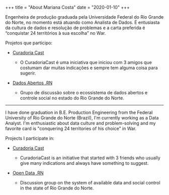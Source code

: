 +++
title = "About Mariana Costa"
date = "2020-01-10"
+++

Engenheira de produção graduada pela Universidade Federal do Rio Grande do Norte, no momento está atuando como Analista de Dados.
É entusiasta da cultura de dados e resolução de problemas e a carta preferida é “conquistar 24 territórios à sua escolha” no War.

Projetos que participo:


- [Curadoria Cast](https://www.curadoriacast.net/)

    - O CuradoriaCast é uma iniciativa que iniciou com 3 amigos que costumam dar muitas indicações e sempre tem alguma coisa para sugerir.
    
    
- [Dados Abertos .RN](https://github.com/dadosabertosrn/DadosAbertosRN)

    - Grupo de discussão sobre o ecossistema de dados abertos e controle social no estado do Rio Grande do Norte.

--------
 I have done graduation in B.E. Production Engineering from the Federal University of Rio Grande do Norte (Brazil), I'm currently working as a Data Analyst.
I'm enthusiastic about data culture and problem-solving and my favorite card is "conquering 24 territories of his choice" in War.

Projects I participate in:


- [Curadoria Cast](https://www.curadoriacast.net/)

    - CuradoriaCast is an initiative that started with 3 friends who usually give many indications and always have something to suggest.
    
    
- [Open Data .RN](https://github.com/dadosabertosrn/DadosAbertosRN)

    - Discussion group on the system of available data and social control in the state of Rio Grande do Norte.
